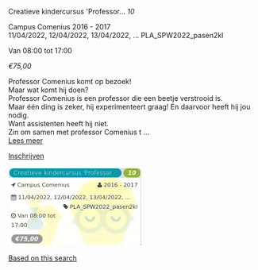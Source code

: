Creatieve kindercursus 'Professor... *10*

Campus Comenius 2016 - 2017  
11/04/2022, 12/04/2022, 13/04/2022, ... PLA\_SPW2022\_pasen2kl  

Van 08:00 tot 17:00

*€75,00*

  

  

Professor Comenius komt op bezoek!  
Maar wat komt hij doen?  
Professor Comenius is een professor die een beetje verstrooid is.  
Maar één ding is zeker, hij experimenteert graag! En daarvoor heeft hij jou nodig.  
Want assistenten heeft hij niet.  
Zin om samen met professor Comenius t ...  
[Lees meer](https://tickets.vgc.be/activity/subscribe/PLA_SPW2022_pasen2kl)

[Inschrijven](https://tickets.vgc.be/activity/subscribe/PLA_SPW2022_pasen2kl)

![](68085.png)

[Based on this search](https://tickets.vgc.be/activity/index?&vrijeplaatsen=1&Age%5B%5D=3%2C5&entity=286)